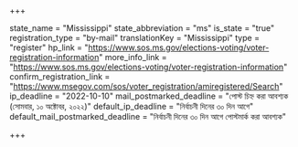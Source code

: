 +++

state_name = "Mississippi"
state_abbreviation = "ms"
is_state = "true"
registration_type = "by-mail"
translationKey = "Mississippi"
type = "register"
hp_link = "https://www.sos.ms.gov/elections-voting/voter-registration-information"
more_info_link = "https://www.sos.ms.gov/elections-voting/voter-registration-information"
confirm_registration_link = "https://www.msegov.com/sos/voter_registration/amiregistered/Search"
ip_deadline = "2022-10-10"
mail_postmarked_deadline = "পোস্ট চিহ্ন করা আবশ্যক (সোমবার, ১০ অক্টোবর, ২০২২)"
default_ip_deadline = "নির্বাচনী দিনের ৩০ দিন আগে"
default_mail_postmarked_deadline = "নির্বাচনী দিনের ৩০ দিন আগে পোস্টমার্ক করা আবশ্যক"

+++